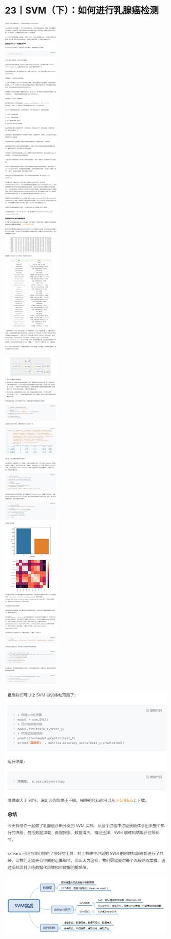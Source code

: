 # 23丨SVM（下）：如何进行乳腺癌检测

![image-20210527153352579](img/23SVM（下）：如何进行乳腺癌检测/image-20210527153352579.png)

![image-20210527153456254](img/23SVM（下）：如何进行乳腺癌检测/image-20210527153456254.png)

![image-20210527153531369](img/23SVM（下）：如何进行乳腺癌检测/image-20210527153531369.png)

![img](img/23SVM（下）：如何进行乳腺癌检测/797fe646ae4668139600fca2c50c5282.png)

